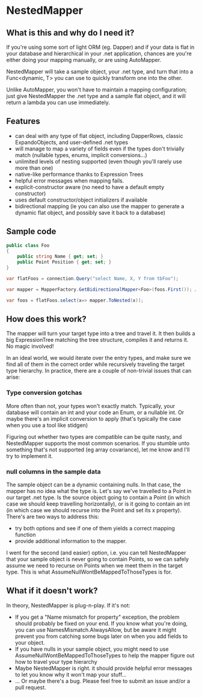 # NestedMapper

## What is this and why do I need it?

If you're using some sort of light ORM (eg. Dapper) and if your data is flat in your database and hierarchical in your .net application, chances are you're either doing your mapping manually, or are using AutoMapper.

NestedMapper will take a sample object, your .net type, and turn that into a Func<dynamic, T> you can use to quickly transform one into the other.

Unlike AutoMapper, you won't have to maintain a mapping configuration; just give NestedMapper the .net type and a sample flat object, and it will return a lambda you can use immediately.

## Features

- can deal with any type of flat object, including DapperRows, classic ExpandoObjects, and user-defined .net types
- will manage to map a variety of fields even if the types don't trivially match (nullable types, enums, implicit conversions...)
- unlimited levels of nesting supported (even though you'll rarely use more than one)
- native-like performance thanks to Expression Trees
- helpful error messages when mapping fails.
- explicit-constructor aware (no need to have a default empty constructor)
- uses default constructor/object initializers if available
- bidirectional mapping (ie you can also use the mapper to generate a dynamic flat object, and possibly save it back to a database)

## Sample code

```csharp
public class Foo
{
    public string Name { get; set; }
    public Point Position { get; set; }
}

var flatFoos = connection.Query("select Name, X, Y from tbFoo"); 

var mapper = MapperFactory.GetBidirectionalMapper<Foo>(foos.First()); // can be done at init time and cached somewhere if needed

var foos = flatFoos.select(x=> mapper.ToNested(x));
```


## How does this work?

The mapper will turn your target type into a tree and travel it. It then builds a big ExpressionTree matching the tree structure, compiles it and returns it. No magic involved!

In an ideal world, we would iterate over the entry types, and make sure we find all of them in the correct order while recursively traveling the target type hierarchy.
In practice, there are a couple of non-trivial issues that can arise:

### Type conversion gotchas

More often than not, your types won't exactly match. Typically, your database will contain an int and your code an Enum, or a nullable int. Or maybe there's an implicit conversion to apply (that's typically the case when you use a tool like stidgen)

Figuring out whether two types are compatible can be quite nasty, and NestedMapper supports the most common scenarios. 
If you stumble unto something that's not supported (eg array covariance), let me know and I'll try to implement it.

### null columns in the sample data

The sample object can be a dynamic containing nulls. In that case, the mapper has no idea what the type is. 
Let's say we've travelled to a Point in our target .net type. Is the source object going to contain a Point (in which case we should keep travelling horizontally), or is it going to contain an int (in which case we should recurse into the Point and set its x property). 
There's are two ways to address this:
- try both options and see if one of them yields a correct mapping function
- provide additional information to the mapper.

I went for the second (and easier) option, i.e. you can tell NestedMapper that your sample object is never going to contain Points, so we can safely assume we need to recurse on Points when we meet them in the target type. This is what AssumeNullWontBeMappedToThoseTypes is for.

## What if it doesn't work?

In theory, NestedMapper is plug-n-play. If it's not:
- If you get a "Name mismatch for property" exception, the problem should probably be fixed on your end. If you know what you're doing, you can use NamesMismatch.AlwaysAllow, but be aware it might prevent you from catching some bugs later on when you add fields to your object.
- If you have nulls in your sample object, you might need to use AssumeNullWontBeMappedToThoseTypes to help the mapper figure out how to travel your type hierarchy
- Maybe NestedMapper is right. it should provide helpful error messages to let you know why it won't map your stuff...
- ... Or maybe there's a bug. Please feel free to submit an issue and/or a pull request.